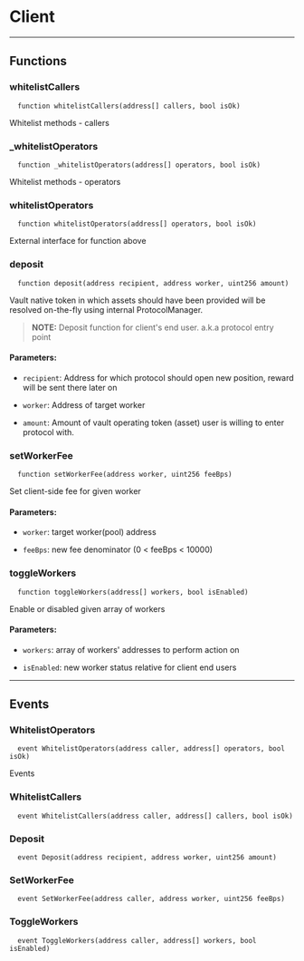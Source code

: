 # Client




___

## Functions

### whitelistCallers

```solidity
  function whitelistCallers(address[] callers, bool isOk)
```

Whitelist methods - callers



### _whitelistOperators

```solidity
  function _whitelistOperators(address[] operators, bool isOk)
```

Whitelist methods - operators



### whitelistOperators

```solidity
  function whitelistOperators(address[] operators, bool isOk)
```

External interface for function above



### deposit

```solidity
  function deposit(address recipient, address worker, uint256 amount)
```

Vault native token in which assets should have been provided will be resolved on-the-fly using
internal ProtocolManager.

> **NOTE:** Deposit function for client's end user. a.k.a protocol entry point


#### Parameters:

- `recipient`: Address for which protocol should open new position, reward will be sent there later on

- `worker`: Address of target worker

- `amount`: Amount of vault operating token (asset) user is willing to enter protocol with.


### setWorkerFee

```solidity
  function setWorkerFee(address worker, uint256 feeBps)
```

Set client-side fee for given worker



#### Parameters:

- `worker`: target worker(pool) address

- `feeBps`: new fee denominator (0 < feeBps < 10000)

### toggleWorkers

```solidity
  function toggleWorkers(address[] workers, bool isEnabled)
```

Enable or disabled given array of workers



#### Parameters:

- `workers`: array of workers' addresses to perform action on

- `isEnabled`: new worker status relative for client end users


___

## Events

### WhitelistOperators

```solidity
  event WhitelistOperators(address caller, address[] operators, bool isOk)
```
Events


### WhitelistCallers

```solidity
  event WhitelistCallers(address caller, address[] callers, bool isOk)
```


### Deposit

```solidity
  event Deposit(address recipient, address worker, uint256 amount)
```


### SetWorkerFee

```solidity
  event SetWorkerFee(address caller, address worker, uint256 feeBps)
```


### ToggleWorkers

```solidity
  event ToggleWorkers(address caller, address[] workers, bool isEnabled)
```


